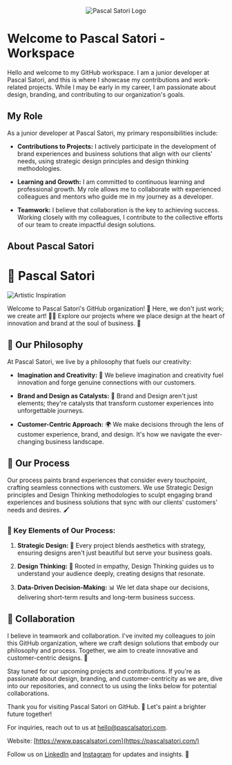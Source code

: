 <!-- Header with Pascal Satori Logo -->
<p align="center">
  <img src="https://media.licdn.com/dms/image/C560BAQHfjKssHkkzAQ/company-logo_200_200/0/1608346879867?e=1701302400&v=beta&t=Itl53zhpoPm3hJ2rlLfnRgxwooBBq_F5seOGBFm_xA8" alt="Pascal Satori Logo">
</p>

# Welcome to Pascal Satori - Workspace

Hello and welcome to my GitHub workspace. I am a junior developer at Pascal Satori, and this is where I showcase my contributions and work-related projects. While I may be early in my career, I am passionate about design, branding, and contributing to our organization's goals.

## My Role

As a junior developer at Pascal Satori, my primary responsibilities include:

- **Contributions to Projects:** I actively participate in the development of brand experiences and business solutions that align with our clients' needs, using strategic design principles and design thinking methodologies.

- **Learning and Growth:** I am committed to continuous learning and professional growth. My role allows me to collaborate with experienced colleagues and mentors who guide me in my journey as a developer.

- **Teamwork:** I believe that collaboration is the key to achieving success. Working closely with my colleagues, I contribute to the collective efforts of our team to create impactful design solutions.

## About Pascal Satori

# 🎨 Pascal Satori

![Artistic Inspiration](https://z-p3-scontent-mba1-1.xx.fbcdn.net/v/t39.30808-6/312571514_527294829403683_8654047224019683012_n.png?_nc_cat=107&ccb=1-7&_nc_sid=52f669&_nc_eui2=AeEbxCKTm-dErZiK_ejxyRFUWBLyLEaicGJYEvIsRqJwYjUbwwZjdh_9x5guk5lKlcKRVxzmbuIO_9nteZEhvlDN&_nc_ohc=gaXzFvSbzgcAX81h0a6&_nc_ht=z-p3-scontent-mba1-1.xx&oh=00_AfBkUszU7WQaLD05UBZ5aQWVzG-oh-SYfIEOGAaoMGtPuw&oe=64F4CEDF)

Welcome to Pascal Satori's GitHub organization! 🚀 Here, we don't just work; we create art! 🎨✨ Explore our projects where we place design at the heart of innovation and brand at the soul of business. 🌟

## 🌟 Our Philosophy

At Pascal Satori, we live by a philosophy that fuels our creativity:

* **Imagination and Creativity:** 🌈 We believe imagination and creativity fuel innovation and forge genuine connections with our customers.

* **Brand and Design as Catalysts:** 🚀 Brand and Design aren't just elements; they're catalysts that transform customer experiences into unforgettable journeys.

* **Customer-Centric Approach:** 🌍 We make decisions through the lens of customer experience, brand, and design. It's how we navigate the ever-changing business landscape.

## 🎨 Our Process

Our process paints brand experiences that consider every touchpoint, crafting seamless connections with customers. We use Strategic Design principles and Design Thinking methodologies to sculpt engaging brand experiences and business solutions that sync with our clients' customers' needs and desires. 🖌️

### 🔑 Key Elements of Our Process:

1. **Strategic Design:** 🎯 Every project blends aesthetics with strategy, ensuring designs aren't just beautiful but serve your business goals.

2. **Design Thinking:** 🤝 Rooted in empathy, Design Thinking guides us to understand your audience deeply, creating designs that resonate.

3. **Data-Driven Decision-Making:** 📊 We let data shape our decisions, delivering short-term results and long-term business success.

## 🤝 Collaboration

I believe in teamwork and collaboration. I've invited my colleagues to join this GitHub organization, where we craft design solutions that embody our philosophy and process. Together, we aim to create innovative and customer-centric designs. 🤗

Stay tuned for our upcoming projects and contributions. If you're as passionate about design, branding, and customer-centricity as we are, dive into our repositories, and connect to us using the links below for potential collaborations.

Thank you for visiting Pascal Satori on GitHub. 🙌 Let's paint a brighter future together!

For inquiries, reach out to us at [hello@pascalsatori.com](mailto:hello@pascalsatori.com).

Website: [https://www.pascalsatori.com](https://pascalsatori.com/)

Follow us on [LinkedIn](https://www.linkedin.com/company/pascalsatori/) and [Instagram](https://www.instagram.com/pascal_satori/?hl=en) for updates and insights. 📢

